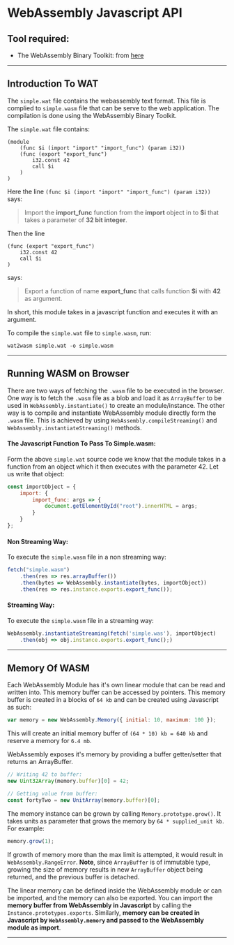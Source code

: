 # WebAssembly Javascript API

## Tool required:

-   The WebAssembly Binary Toolkit: from [here](https://github.com/webassembly/wabt)

---

## Introduction To WAT

The `simple.wat` file contains the webassembly text format. This file is complied to `simple.wasm` file that can be serve to the web application. The compilation is done using the WebAssembly Binary Toolkit.

The `simple.wat` file contains:

```wat
(module
    (func $i (import "import" "import_func") (param i32))
    (func (export "export_func")
        i32.const 42
        call $i
    )
)
```

Here the line `(func $i (import "import" "import_func") (param i32))` says:

> Import the **import_func** function from the **import** object in to **\$i** that takes a parameter of **32 bit integer**.

Then the line

```
(func (export "export_func")
    i32.const 42
    call $i
)
```

says:

> Export a function of name **export_func** that calls function **\$i** with **42** as argument.

In short, this module takes in a javascript function and executes it with an argument.

To compile the `simple.wat` file to `simple.wasm`, run:

```
wat2wasm simple.wat -o simple.wasm
```

---

## Running WASM on Browser

There are two ways of fetching the `.wasm` file to be executed in the browser. One way is to fetch the `.wasm` file as a blob and load it as `ArrayBuffer` to be used in `WebAssembly.instantiate()` to create an module/instance. The other way is to compile and instantiate WebAssembly module directly form the `.wasm` file. This is achieved by using `WebAssembly.compileStreaming()` and `WebAssembly.instantiateStreaming()` methods.

#### The Javascript Function To Pass To Simple.wasm:

Form the above `simple.wat` source code we know that the module takes in a function from an object which it then executes with the parameter 42. Let us write that object:

```javascript
const importObject = {
    import: {
        import_func: args => {
            document.getElementById("root").innerHTML = args;
        }
    }
};
```

#### Non Streaming Way:

To execute the `simple.wasm` file in a non streaming way:

```javascript
fetch("simple.wasm")
    .then(res => res.arrayBuffer())
    .then(bytes => WebAssembly.instantiate(bytes, importObject))
    .then(res => res.instance.exports.export_func());
```

#### Streaming Way:

To execute the `simple.wasm` file in a streaming way:

```javascript
WebAssembly.instantiateStreaming(fetch('simple.was'), importObject)
    .then(obj => obj.instance.exports.export_func();)
```

---

## Memory Of WASM

Each WebAssembly Module has it's own linear module that can be read and written into. This memory buffer can be accessed by pointers. This memory buffer is created in a blocks of `64 kb` and can be created using Javascript as such:

```javascript
var memory = new WebAssembly.Memory({ initial: 10, maximum: 100 });
```

This will create an initial memory buffer of `(64 * 10) kb = 640 kb` and reserve a memory for `6.4 mb`.

WebAssembly exposes it's memory by providing a buffer getter/setter that returns an ArrayBuffer.

```javascript
// Writing 42 to buffer:
new Uint32Array(memory.buffer)[0] = 42;

// Getting value from buffer:
const fortyTwo = new UnitArray(memory.buffer)[0];
```

The memory instance can be grown by calling `Memory.prototype.grow()`. It takes units as parameter that grows the memory by `64 * supplied_unit kb`. For example:

```javascript
memory.grow(1);
```

If growth of memory more than the max limit is attempted, it would result in `WebAssembly.RangeError`. **Note**, since `ArrayBuffer` is of immutable type, growing the size of memory results in new `ArrayBuffer` object being returned, and the previous buffer is detached.

The linear memory can be defined inside the WebAssembly module or can be imported, and the memory can also be exported. You can import the __memory buffer from WebAssembly in Javascript__ by calling the `Instance.prototypes.exports`. Similarly, __memory can be created in Javascript by `WebAssembly.memory` and passed to the WebAssembly module as import__.

---
